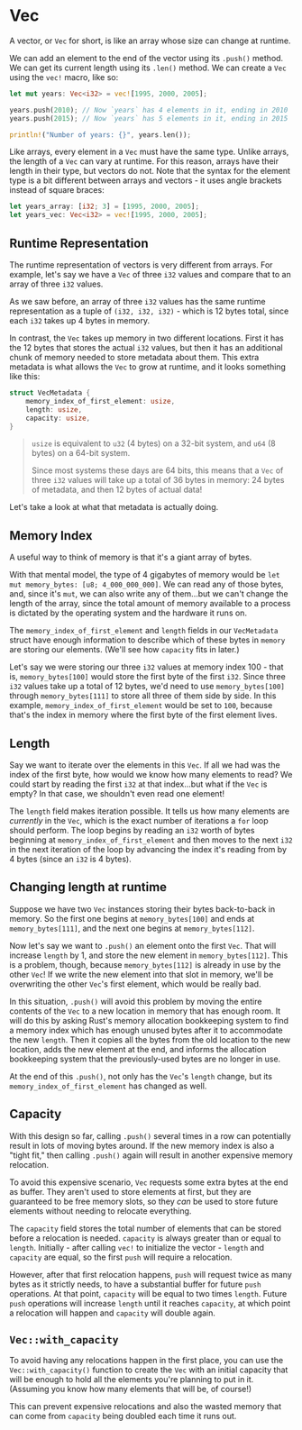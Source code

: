 # Vec

A vector, or `Vec` for short, is like an array whose size can change at runtime.

We can add an element to the end of the vector using its `.push()` method. We 
can get its current length using its `.len()` method.  We can create a `Vec` 
using the `vec!` macro, like so:

```rust
let mut years: Vec<i32> = vec![1995, 2000, 2005];

years.push(2010); // Now `years` has 4 elements in it, ending in 2010
years.push(2015); // Now `years` has 5 elements in it, ending in 2015

println!("Number of years: {}", years.len());
```

Like arrays, every element in a `Vec` must have the same type. Unlike arrays,
the length of a `Vec` can vary at runtime. For this reason, arrays have their
length in their type, but vectors do not. Note that the syntax for the element
type is a bit different between arrays and vectors - it uses angle brackets
instead of square braces:

```rust
let years_array: [i32; 3] = [1995, 2000, 2005];
let years_vec: Vec<i32> = vec![1995, 2000, 2005];
```

## Runtime Representation

The runtime representation of vectors is very different from arrays.
For example, let's say we have a `Vec` of three `i32` values and compare that
to an array of three `i32` values.

As we saw before, an array of three `i32` values has the same runtime 
representation as a tuple of `(i32, i32, i32)` - which is 12 bytes total, since
each `i32` takes up 4 bytes in memory.

In contrast, the `Vec` takes up memory in two different locations. First it
has the 12 bytes that stores the actual `i32` values, but then it has an 
additional chunk of memory needed to store metadata about them. This extra
metadata is what allows the `Vec` to grow at runtime, and it looks something
like this:

```rust
struct VecMetadata {
    memory_index_of_first_element: usize,
    length: usize,
    capacity: usize,
}
```

> `usize` is equivalent to `u32` (4 bytes) on a 32-bit system, and `u64` (8
> bytes) on a 64-bit system.
>
> Since most systems these days are 64 bits, this means that a `Vec` of three
> `i32` values will take up a total of 36 bytes in memory: 24 bytes of metadata,
> and then 12 bytes of actual data!

Let's take a look at what that metadata is actually doing.

## Memory Index

A useful way to think of memory is that it's a giant array of bytes. 

With that mental model, the type of 4 gigabytes of memory would be
`let mut memory_bytes: [u8; 4_000_000_000]`. We can read any of those bytes, and,
since it's `mut`, we can also write any of them...but we can't change the length
of the array, since the total amount of memory available to a process is 
dictated by the operating system and the hardware it runs on.

The `memory_index_of_first_element` and `length` fields in our `VecMetadata` 
struct have enough information to describe which of these bytes in `memory`
are storing our elements. (We'll see how `capacity` fits in later.)

Let's say we were storing our three `i32` values at memory index 100 - that is,
`memory_bytes[100]` would store the first byte of the first `i32`. Since three
`i32` values take up a total of 12 bytes, we'd need to use `memory_bytes[100]`
through `memory_bytes[111]` to store all three of them side by side. In this
example, `memory_index_of_first_element` would be set to `100`, because that's
the index in memory where the first byte of the first element lives.

## Length

Say we want to iterate over the elements in this `Vec`. If all we had was the
index of the first byte, how would we know how many elements to read? We could
start by reading the first `i32` at that index...but what if the `Vec` is empty?
In that case, we shouldn't even read one element!

The `length` field makes iteration possible. It tells us how many elements
are *currently* in the `Vec`, which is the exact number of iterations a `for` 
loop should perform. The loop begins by reading an `i32` worth of bytes 
beginning at `memory_index_of_first_element` and then moves to the next `i32`
in the next iteration of the loop by advancing the index it's reading from
by 4 bytes (since an `i32` is 4 bytes).

## Changing length at runtime

Suppose we have two `Vec` instances storing their bytes back-to-back
in memory. So the first one begins at `memory_bytes[100]` and ends at 
`memory_bytes[111]`, and the next one begins at `memory_bytes[112]`.

Now let's say we want to `.push()` an element onto the first `Vec`. That will
increase `length` by 1, and store the new element in `memory_bytes[112]`.
This is a problem, though, because `memory_bytes[112]` is already in use by
the other `Vec`! If we write the new element into that slot in memory, we'll
be overwriting the other `Vec`'s first element, which would be really bad.

In this situation, `.push()` will avoid this problem by moving the entire
contents of the `Vec` to a new location in memory that has enough room. It will
do this by asking Rust's memory allocation bookkeeping system to find a memory
index which has enough unused bytes after it to accommodate the new `length`.
Then it copies all the bytes from the old location to the new location, adds the
new element at the end, and informs the allocation bookkeeping system that the
previously-used bytes are no longer in use.

At the end of this `.push()`, not only has the `Vec`'s `length` change, but
its `memory_index_of_first_element` has changed as well.

## Capacity

With this design so far, calling `.push()` several times in a row can 
potentially result in lots of moving bytes around. If the new memory index is 
also a "tight fit," then calling `.push()` again will result in another 
expensive memory relocation.

To avoid this expensive scenario, `Vec` requests some extra bytes at the end as
buffer. They aren't used to store elements at first, but they are guaranteed to 
be free memory slots, so they *can* be used to store future elements without
needing to relocate everything.

The `capacity` field stores the total number of elements that can be stored
before a relocation is needed. `capacity` is always greater than or equal to
`length`. Initially - after calling `vec!` to initialize the vector - `length`
and `capacity` are equal, so the first `push` will require a relocation.

However, after that first relocation happens, `push` will request twice as many
bytes as it strictly needs, to have a substantial buffer for future `push`
operations. At that point, `capacity` will be equal to two times `length`.
Future `push` operations will increase `length` until it reaches `capacity`,
at which point a relocation will happen and `capacity` will double again.

## `Vec::with_capacity`

To avoid having any relocations happen in the first place, you can use the
`Vec::with_capacity()` function to create the `Vec` with an initial capacity
that will be enough to hold all the elements you're planning to put in it.
(Assuming you know how many elements that will be, of course!)

This can prevent expensive relocations and also the wasted memory that can come
from `capacity` being doubled each time it runs out.
